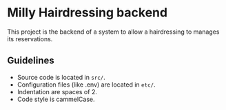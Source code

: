 # Milly Hairdressing backend

This project is the backend of a system to allow a hairdressing to manages its reservations.

## Guidelines

* Source code is located in `src/`.
* Configuration files (like .env) are located in `etc/`.
* Indentation are spaces of 2.
* Code style is cammelCase.
